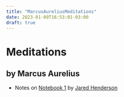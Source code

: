 ```yaml
---
title: "MarcusAureliusMeditations"
date: 2023-01-09T16:53:01-03:00
draft: true
---
```


# Meditations

## by Marcus Aurelius

- Notes on [Notebook 1](https://jaredhenderson.substack.com/p/the-first-lesson-of-stoicism?utm_source=substack&utm_medium=email) by [Jared Henderson](https://substack.com/profile/49992611-jared-henderson)